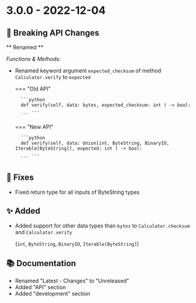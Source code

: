 # 3.0.0 - 2022-12-04

## 🚨 Breaking API Changes

** Renamed **

*Functions & Methods:*

* Renamed keyword argument `expected_checksum` of method `Calculator.verify` to `expected`

  === "Old API"

        ```python
        def verify(self, data: bytes, expected_checksum: int ) -> bool:
            ...
        ```

  === "New API"

        ```python
        def verify(self, data: Union[int, ByteString, BinaryIO, Iterable[ByteString]], expected: int ) -> bool:
            ...
        ```

## 🐛 Fixes
* Fixed return type for all inputs of ByteString types

## ✨ Added
* Added support for other data types than `bytes` to `Calculator.checksum` and `Calculator.verify`

  (`int`, `ByteString`, `BinaryIO`, `Iterable[ByteString]`)

## 📚 Documentation
* Renamed "Latest - Changes" to "Unreleased"
* Added "API" section
* Added "development" section
